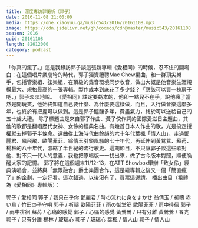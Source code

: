 ```yaml
---
title: 深度專訪郭蘅祈（郭子）
date: 2016-11-08 21:00:00
media: https://one.xiaoyuu.ga/music543/2016/20161108.mp3
image: https://cdn.jsdelivr.net/gh/coxmos/cdn@master/music543/20161108.jpg
season: 2016
guid: 20161108
length: 82612000
category: podcast
---
```


「你真的瘋了。」這是我錄訪郭子談這張新專輯《愛相同》的時候，忍不住的開場白：在這個唱片業崩垮的時代，郭子獨資禮聘Mac Chew編曲，和一群頂尖樂手，包括管樂組、弦樂組，在頂級的錄音環境同步收音，做出大概是他音樂生涯規模最大、規格最高的一張專輯。製作成本到底花了多少錢？「應該可以買一棟房子吧，」郭子淡淡地說。
《愛相同》註定要虧本的，他卻一點兒不在乎，說他瘋了當然是開玩笑，他始終知道自己要什麼、為什麼要這樣做，而且，入行做音樂這麼多年，也終於有把握可以做到。這是郭子醞釀多年，費盡氣力，終於可以送給自己的五十歲大禮。
除了標題曲是來自郭子作曲、黃子佼作詞的國際愛滋日主題曲，其他的歌都是翻唱歷代女神、女伶的經典名曲。有幾首日本人作曲的歌，光是搞定授權就去掉郭子半條命。選曲從上海時代曲餘韻的六十年代葉楓「情人山」，走過鄧麗君、鳳飛飛、歐陽菲菲、翁倩玉引領風騷的七十年代，再延伸到黃鶯鶯、蘇芮、楊林的八十年代，濃縮了半世紀的流行歌史。這期節目，不只讓郭子談這些歌對他、對不只一代人的意義，我也把原唱版一一找出來，做了古今版本對照，順便喚醒大家的記憶。
郭子將在這個週末11/12-13，在ATT Showbox舉辦「致女伶」經典演唱會，並將與「無限融合」爵士樂團合作，這是繼專輯之後又一個「簡直瘋了」的企劃，一定好看。這次錯過，以後沒有了，買票這邊請。
播出曲目（粗體為《愛相同》專輯版）：

郭子 / 愛相同
郭子 / 我只在乎你
鄧麗君 / 時の流れに身をまかせ
翁倩玉 / 祈禱
赤い鳥 / 竹田の子守唄
郭子 / 祈禱
歐陽菲菲 / 雨の御堂筋
歐陽菲菲 / 雨中徘徊
郭子 / 雨中徘徊
蘇芮 / 心痛的感覺
郭子 / 心痛的感覺
黃鶯鶯 / 只有分離
黃鶯鶯 / 春光
郭子 / 只有分離
楊林 / 玻璃心
郭子 / 玻璃心
葉楓 / 情人山
郭子 / 情人山